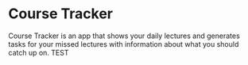 
# Course Tracker

Course Tracker is an app that shows your daily lectures and generates tasks
for your missed lectures with information about what you should catch up on.
TEST
